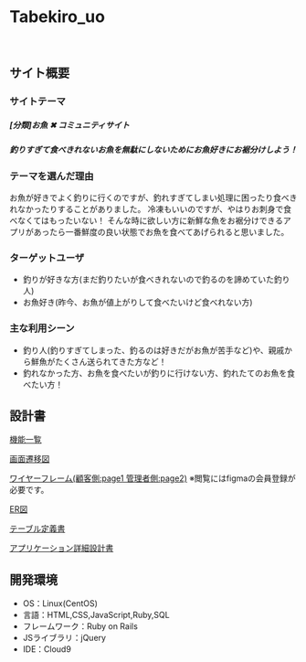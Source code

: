 # Tabekiro_uo
​
## サイト概要
### サイトテーマ

##### [分類]お魚 ✖︎ コミュニティサイト
##### 釣りすぎて食べきれないお魚を無駄にしないためにお魚好きにお裾分けしよう！

### テーマを選んだ理由

お魚が好きでよく釣りに行くのですが、釣れすぎてしまい処理に困ったり食べきれなかったりすることがありました。
冷凍もいいのですが、やはりお刺身で食べなくてはもったいない！
そんな時に欲しい方に新鮮な魚をお裾分けできるアプリがあったら一番鮮度の良い状態でお魚を食べてあげられると思いました。

### ターゲットユーザ

- 釣りが好きな方(まだ釣りたいが食べきれないので釣るのを諦めていた釣り人)
- お魚好き(昨今、お魚が値上がりして食べたいけど食べれない方)

### 主な利用シーン

- 釣り人(釣りすぎてしまった、釣るのは好きだがお魚が苦手など)や、親戚から鮮魚がたくさん送られてきた方など！
- 釣れなかった方、お魚を食べたいが釣りに行けない方、釣れたてのお魚を食べたい方！

## 設計書

[機能一覧](https://docs.google.com/spreadsheets/d/1xB_VbF1xzTttDybN7bOVm6l5Wq2XuzerVdZIANuzClQ/edit?usp=sharing)

[画面遷移図](https://drive.google.com/file/d/12SnRoY9mpu7as7agOrWoqpRSFYKlzHmF/view?usp=drive_link)

[ワイヤーフレーム(顧客側:page1 管理者側:page2)](https://www.figma.com/file/roeRUahKjeQkZs8lQquBrg/Tabekiro-uo?type=design&node-id=5%3A187&mode=design&t=gyYSW8DwNfCEUED0-1)
※閲覧にはfigmaの会員登録が必要です。

[ER図](https://drive.google.com/file/d/1E5qW5Zlti4WyXL0614Ff3RB-tzgKgCMi/view?usp=sharing)

[テーブル定義書](https://docs.google.com/spreadsheets/d/1A235kONsI7XAkMbp7-eXr6IIjCJ5Y1rmcjeQ3CKWNvk/edit?usp=sharing)

[アプリケーション詳細設計書](https://docs.google.com/spreadsheets/d/1AvM6cj21TKzerAOfxBnuOC09eEFcXxuFVbkQd1fMXJU/edit?usp=sharing)
​
## 開発環境
- OS：Linux(CentOS)
- 言語：HTML,CSS,JavaScript,Ruby,SQL
- フレームワーク：Ruby on Rails
- JSライブラリ：jQuery
- IDE：Cloud9
​
<!--使用素材 -->

<!--外部サービスの画像素材・音声素材を使用した場合は、必ずサービス名とURLを明記してください。-->
<!--アプリケーションの実装に使用したgem/bootstrapのリファレンスなどの記載は不要です。
- 使用しない場合は、使用素材の項目をREADMEから削除してください。
折りたたむ -->